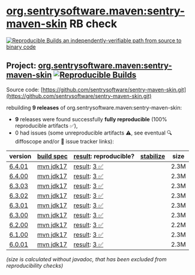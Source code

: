 [org.sentrysoftware.maven:sentry-maven-skin](https://central.sonatype.com/artifact/org.sentrysoftware.maven/sentry-maven-skin/versions) RB check
=======

[![Reproducible Builds](https://reproducible-builds.org/images/logos/rb.svg) an independently-verifiable path from source to binary code](https://reproducible-builds.org/)

## Project: [org.sentrysoftware.maven:sentry-maven-skin](https://central.sonatype.com/artifact/org.sentrysoftware.maven/sentry-maven-skin/versions) [![Reproducible Builds](https://img.shields.io/endpoint?url=https://raw.githubusercontent.com/jvm-repo-rebuild/reproducible-central/master/content/org/sentrysoftware/maven/sentry-maven-skin/badge.json)](https://github.com/jvm-repo-rebuild/reproducible-central/blob/master/content/org/sentrysoftware/maven/sentry-maven-skin/README.md)

Source code: [https://github.com/sentrysoftware/sentry-maven-skin.git](https://github.com/sentrysoftware/sentry-maven-skin.git)

rebuilding **9 releases** of org.sentrysoftware.maven:sentry-maven-skin:
- **9** releases were found successfully **fully reproducible** (100% reproducible artifacts :white_check_mark:),
- 0 had issues (some unreproducible artifacts :warning:, see eventual :mag: diffoscope and/or :memo: issue tracker links):

| version | [build spec](/BUILDSPEC.md) | [result](https://reproducible-builds.org/docs/jvm/): reproducible? | [stabilize](https://github.com/google/oss-rebuild/blob/main/cmd/stabilize/README.md) | size |
| -- | --------- | ------ | ------ | -- |
| [6.4.01](https://central.sonatype.com/artifact/org.sentrysoftware.maven/sentry-maven-skin/6.4.01/pom) | [mvn jdk17](sentry-maven-skin-6.4.01.buildspec) | [result](sentry-maven-skin-6.4.01.buildinfo): [3 :white_check_mark: ](sentry-maven-skin-6.4.01.buildcompare) | | 2.3M |
| [6.4.00](https://central.sonatype.com/artifact/org.sentrysoftware.maven/sentry-maven-skin/6.4.00/pom) | [mvn jdk17](sentry-maven-skin-6.4.00.buildspec) | [result](sentry-maven-skin-6.4.00.buildinfo): [3 :white_check_mark: ](sentry-maven-skin-6.4.00.buildcompare) | | 2.3M |
| [6.3.03](https://central.sonatype.com/artifact/org.sentrysoftware.maven/sentry-maven-skin/6.3.03/pom) | [mvn jdk17](sentry-maven-skin-6.3.03.buildspec) | [result](sentry-maven-skin-6.3.03.buildinfo): [3 :white_check_mark: ](sentry-maven-skin-6.3.03.buildcompare) | | 2.3M |
| [6.3.02](https://central.sonatype.com/artifact/org.sentrysoftware.maven/sentry-maven-skin/6.3.02/pom) | [mvn jdk17](sentry-maven-skin-6.3.02.buildspec) | [result](sentry-maven-skin-6.3.02.buildinfo): [3 :white_check_mark: ](sentry-maven-skin-6.3.02.buildcompare) | | 2.3M |
| [6.3.01](https://central.sonatype.com/artifact/org.sentrysoftware.maven/sentry-maven-skin/6.3.01/pom) | [mvn jdk17](sentry-maven-skin-6.3.01.buildspec) | [result](sentry-maven-skin-6.3.01.buildinfo): [3 :white_check_mark: ](sentry-maven-skin-6.3.01.buildcompare) | | 2.3M |
| [6.3.00](https://central.sonatype.com/artifact/org.sentrysoftware.maven/sentry-maven-skin/6.3.00/pom) | [mvn jdk17](sentry-maven-skin-6.3.00.buildspec) | [result](sentry-maven-skin-6.3.00.buildinfo): [3 :white_check_mark: ](sentry-maven-skin-6.3.00.buildcompare) | | 2.3M |
| [6.2.00](https://central.sonatype.com/artifact/org.sentrysoftware.maven/sentry-maven-skin/6.2.00/pom) | [mvn jdk17](sentry-maven-skin-6.2.00.buildspec) | [result](sentry-maven-skin-6.2.00.buildinfo): [3 :white_check_mark: ](sentry-maven-skin-6.2.00.buildcompare) | | 2.2M |
| [6.1.00](https://central.sonatype.com/artifact/org.sentrysoftware.maven/sentry-maven-skin/6.1.00/pom) | [mvn jdk17](sentry-maven-skin-6.1.00.buildspec) | [result](sentry-maven-skin-6.1.00.buildinfo): [3 :white_check_mark: ](sentry-maven-skin-6.1.00.buildcompare) | | 2.3M |
| [6.0.01](https://central.sonatype.com/artifact/org.sentrysoftware.maven/sentry-maven-skin/6.0.01/pom) | [mvn jdk17](sentry-maven-skin-6.0.01.buildspec) | [result](sentry-maven-skin-6.0.01.buildinfo): [3 :white_check_mark: ](sentry-maven-skin-6.0.01.buildcompare) | | 2.3M |

<i>(size is calculated without javadoc, that has been excluded from reproducibility checks)</i>
